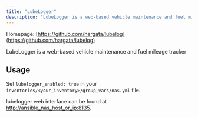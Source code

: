 ```yaml
---
title: "LubeLogger"
description: "LubeLogger is a web-based vehicle maintenance and fuel mileage tracker"
---
```


Homepage: [https://github.com/hargata/lubelog](https://github.com/hargata/lubelog)

LubeLogger is a web-based vehicle maintenance and fuel mileage tracker

## Usage

Set `lubelogger_enabled: true` in your `inventories/<your_inventory>/group_vars/nas.yml` file.

lubelogger web interface can be found at [http://ansible_nas_host_or_ip:8135](http://ansible_nas_host_or_ip:8135).
